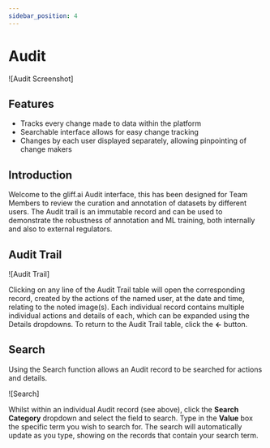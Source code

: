 ```yaml
---
sidebar_position: 4
---
```


# Audit

![Audit Screenshot]

## Features

- Tracks every change made to data within the platform
- Searchable interface allows for easy change tracking
- Changes by each user displayed separately, allowing pinpointing of change makers

## Introduction

Welcome to the gliff.ai Audit interface, this has been designed for Team Members to review the curation and annotation of datasets by different users.
The Audit trail is an immutable record and can be used to demonstrate the robustness of annotation and ML training, both internally and also to external regulators.

## Audit Trail

![Audit Trail]

Clicking on any line of the Audit Trail table will open the corresponding record, created by the actions of the named user, at the date and time, relating to the noted image(s).
Each individual record contains multiple individual actions and details of each, which can be expanded using the Details dropdowns.
To return to the Audit Trail table, click the **<-** button.

## Search

Using the Search function allows an Audit record to be searched for actions and details.

![Search]

Whilst within an individual Audit record (see above), click the **Search Category** dropdown and select the field to search.
Type in the **Value** box the specific term you wish to search for.
The search will automatically update as you type, showing on the records that contain your search term.

